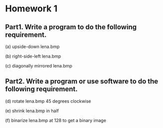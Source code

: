 # Homework 1

## Part1. Write a program to do the following requirement.

(a) upside-down lena.bmp

(b) right-side-left lena.bmp

(c) diagonally mirrored lena.bmp

## Part2. Write a program or use software to do the following requirement.

(d) rotate lena.bmp 45 degrees clockwise

(e) shrink lena.bmp in half

(f) binarize lena.bmp at 128 to get a binary image
